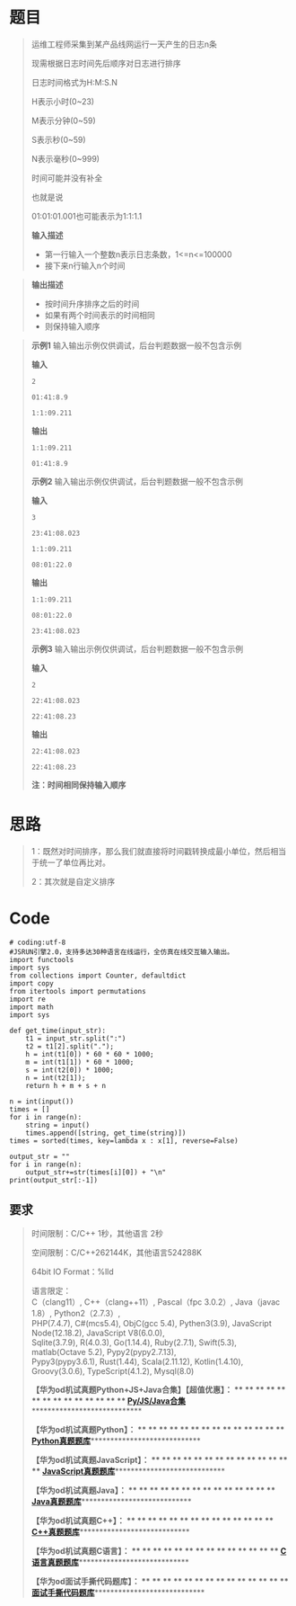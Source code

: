 # 题目

> 运维工程师采集到某产品线网运行一天产生的日志n条
>
> 现需根据日志时间先后顺序对日志进行排序
>
> 日志时间格式为H:M:S.N
>
> H表示小时(0~23)
>
> M表示分钟(0~59)
>
> S表示秒(0~59)
>
> N表示毫秒(0~999)
>
> 时间可能并没有补全
>
> 也就是说
>
> 01:01:01.001也可能表示为1:1:1.1
>
> **输入描述**
>
>   * 第一行输入一个整数n表示日志条数，1<=n<=100000
>   * 接下来n行输入n个时间
>

>
> **输出描述**
>
>   * 按时间升序排序之后的时间
>   * 如果有两个时间表示的时间相同
>   * 则保持输入顺序
>

>
> **示例1** 输入输出示例仅供调试，后台判题数据一般不包含示例
>
> **输入**
>
> `2`
>
> `01:41:8.9`
>
> `1:1:09.211`
>
> **输出**
>
> `1:1:09.211`
>
> `01:41:8.9`
>
> **示例2** 输入输出示例仅供调试，后台判题数据一般不包含示例
>
> **输入**
>
> `3`
>
> `23:41:08.023`
>
> `1:1:09.211`
>
> `08:01:22.0`
>
> **输出**
>
> `1:1:09.211`
>
> `08:01:22.0`
>
> `23:41:08.023`
>
> **示例3** 输入输出示例仅供调试，后台判题数据一般不包含示例
>
> **输入**
>
> `2`
>
> `22:41:08.023`
>
> `22:41:08.23`
>
> **输出**
>
> `22:41:08.023`
>
> `22:41:08.23`
>
> **注：时间相同保持输入顺序**

# 思路

> 1：既然对时间排序，那么我们就直接将时间戳转换成最小单位，然后相当于统一了单位再比对。
>
> 2：其次就是自定义排序

#

# Code

    
    
    # coding:utf-8
    #JSRUN引擎2.0，支持多达30种语言在线运行，全仿真在线交互输入输出。 
    import functools
    import sys
    from collections import Counter, defaultdict
    import copy
    from itertools import permutations
    import re
    import math
    import sys
    
    def get_time(input_str):
        t1 = input_str.split(":")
        t2 = t1[2].split(".");
        h = int(t1[0]) * 60 * 60 * 1000;
        m = int(t1[1]) * 60 * 1000;
        s = int(t2[0]) * 1000;
        n = int(t2[1]);
        return h + m + s + n
    
    n = int(input())
    times = []
    for i in range(n):
        string = input()
        times.append([string, get_time(string)])
    times = sorted(times, key=lambda x : x[1], reverse=False)
    
    output_str = ""
    for i in range(n):
        output_str+=str(times[i][0]) + "\n"
    print(output_str[:-1])
    

## 要求

> 时间限制：C/C++ 1秒，其他语言 2秒
>
> 空间限制：C/C++262144K，其他语言524288K
>
> 64bit IO Format：%lld
>
> 语言限定：  
>  C（clang11）, C++（clang++11）, Pascal（fpc 3.0.2）, Java（javac 1.8）,
> Python2（2.7.3）,  
>  PHP(7.4.7), C#(mcs5.4), ObjC(gcc 5.4), Pythen3(3.9), JavaScript
> Node(12.18.2), JavaScript V8(6.0.0),  
>  Sqlite(3.7.9), R(4.0.3), Go(1.14.4), Ruby(2.7.1), Swift(5.3), matlab(Octave
> 5.2), Pypy2(pypy2.7.13),  
>  Pypy3(pypy3.6.1), Rust(1.44), Scala(2.11.12), Kotlin(1.4.10),
> Groovy(3.0.6), TypeScript(4.1.2), Mysql(8.0)
>
> **【华为od机试真题Python+JS+Java合集】【超值优惠】： ** ** ** ** ** ** ** ** ** ** ** ** **
> ** **[Py/JS/Java合集](https://blog.csdn.net/misayaaaaa/category_12258991.html
> "Py/JS/Java合集")********************************
>
> **【华为od机试真题Python】： ** ** ** ** ** ** ** ** ** ** ** ** ** **
> **[Python真题题库](https://blog.csdn.net/misayaaaaa/category_12111005.html
> "Python真题题库")********************************
>
> **【华为od机试真题JavaScript】： ** ** ** ** ** ** ** ** ** ** ** ** ** **
> **[JavaScript真题题库](https://blog.csdn.net/misayaaaaa/category_12199270.html
> "JavaScript真题题库")********************************
>
> **【华为od机试真题Java】： ** ** ** ** ** ** ** ** ** ** ** ** ** **
> **[Java真题题库](https://blog.csdn.net/misayaaaaa/category_12111006.html
> "Java真题题库")********************************
>
> **【华为od机试真题C++】： ** ** ** ** ** ** ** ** ** ** ** ** ** **
> **[C++真题题库](https://blog.csdn.net/misayaaaaa/category_12036814.html
> "C++真题题库")********************************
>
> **【华为od机试真题C语言】： ** ** ** ** ** ** ** ** ** ** ** ** ** **
> **[C语言真题题库](https://blog.csdn.net/misayaaaaa/category_12217917.html
> "C语言真题题库")********************************
>
> **【华为od面试手撕代码题库】： ** ** ** ** ** ** ** ** ** ** ** ** ** **
> **[面试手撕代码题库](https://renjie.blog.csdn.net/article/details/130419388
> "面试手撕代码题库")********************************

